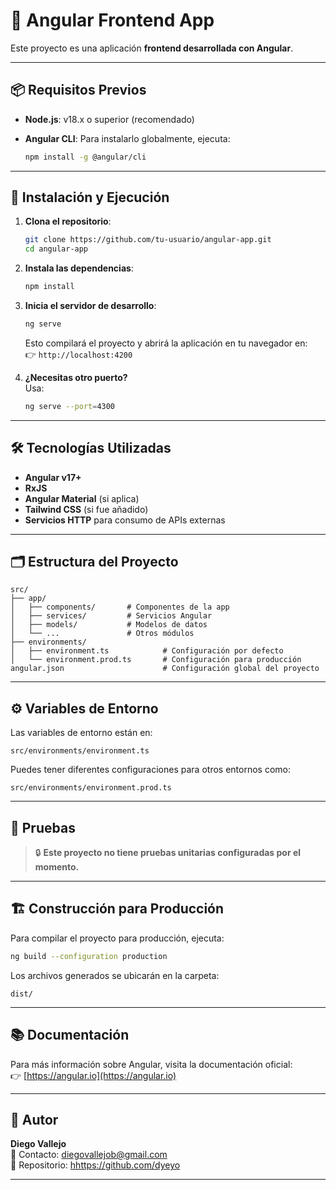 # 🚀 Angular Frontend App

Este proyecto es una aplicación **frontend desarrollada con Angular**.

---

## 📦 Requisitos Previos

- **Node.js**: v18.x o superior (recomendado)
- **Angular CLI**: Para instalarlo globalmente, ejecuta:

  ```bash
  npm install -g @angular/cli
  ```

---

## 🔧 Instalación y Ejecución

1. **Clona el repositorio**:

   ```bash
   git clone https://github.com/tu-usuario/angular-app.git
   cd angular-app
   ```

2. **Instala las dependencias**:

   ```bash
   npm install
   ```

3. **Inicia el servidor de desarrollo**:

   ```bash
   ng serve
   ```

   Esto compilará el proyecto y abrirá la aplicación en tu navegador en:  
   👉 `http://localhost:4200`

4. **¿Necesitas otro puerto?**  
   Usa:

   ```bash
   ng serve --port=4300
   ```

---

## 🛠️ Tecnologías Utilizadas

- **Angular v17+**
- **RxJS**
- **Angular Material** (si aplica)
- **Tailwind CSS** (si fue añadido)
- **Servicios HTTP** para consumo de APIs externas

---

## 🗂️ Estructura del Proyecto

```
src/
├── app/
│   ├── components/       # Componentes de la app
│   ├── services/         # Servicios Angular
│   ├── models/           # Modelos de datos
│   └── ...               # Otros módulos
├── environments/
│   ├── environment.ts            # Configuración por defecto
│   └── environment.prod.ts       # Configuración para producción
angular.json                      # Configuración global del proyecto
```

---

## ⚙️ Variables de Entorno

Las variables de entorno están en:

```
src/environments/environment.ts
```

Puedes tener diferentes configuraciones para otros entornos como:

```
src/environments/environment.prod.ts
```

---

## 🧪 Pruebas

> 🔒 **Este proyecto no tiene pruebas unitarias configuradas por el momento.**

---

## 🏗️ Construcción para Producción

Para compilar el proyecto para producción, ejecuta:

```bash
ng build --configuration production
```

Los archivos generados se ubicarán en la carpeta:

```
dist/
```

---

## 📚 Documentación

Para más información sobre Angular, visita la documentación oficial:  
👉 [https://angular.io](https://angular.io)

---

## 👤 Autor

**Diego Vallejo**  
📧 Contacto: [diegovallejob@gmail.com](mailto:diegovallejob@gmail.com)  
🔗 Repositorio: [hhttps://github.com/dyeyo](hhttps://github.com/dyeyo)

---
